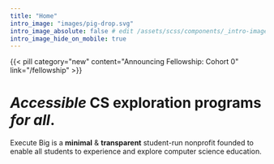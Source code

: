 ```yaml
---
title: "Home"
intro_image: "images/pig-drop.svg"
intro_image_absolute: false # edit /assets/scss/components/_intro-image.scss for full control
intro_image_hide_on_mobile: true
---
```


{{< pill category="new" content="Announcing Fellowship: Cohort 0" link="/fellowship" >}}

# *Accessible* CS exploration programs *for all*.

Execute Big is a **minimal** & **transparent** student-run nonprofit founded to enable all students to experience and explore computer science education. 
